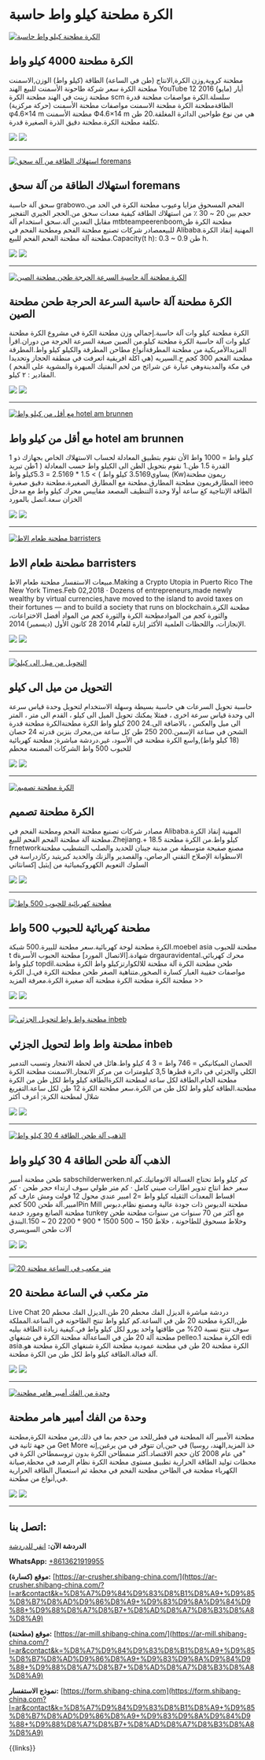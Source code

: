 # الكرة مطحنة كيلو واط حاسبة

<a href="https://swt.shibang-china.com/?n=lxq&l=ar&img&k=%D8%A7%D9%84%D9%83%D8%B1%D8%A9+%D9%85%D8%B7%D8%AD%D9%86%D8%A9+%D9%83%D9%8A%D9%84%D9%88+%D9%88%D8%A7%D8%B7+%D8%AD%D8%A7%D8%B3%D8%A8%D8%A9" target="_blank">![الكرة مطحنة كيلو واط حاسبة](http://static.shibang-china.com/all-800x300/681.jpg)</a>

## الكرة مطحنة 4000 كيلو واط
مطحنة كروية,وزن الكرة,الانتاج (طن في الساعة) الطاقة (كيلو واط) الوزن,الاسمنت مطحنة الكرة سعر شركة طاحونة الأسمنت للبيع الهند YouTube 12 أيار (مايو) 2016 مطحنة زينث في الهند مطحنة الكرة scm سلسلة.الكرة مواصفات مطحنة قدرة الطاقةمطحنة الكرة مطحنة الاسمنت مواصفات مطحنة الأسمنت (حركة مركزية) φ4.6×14 m مطحنة الأسمنت Ф4.6×14 m هي من نوع طواحين الدائرة المغلقة.20 طن تكلفة مطحنة الكرة.مطحنة دقيق الذرة الصغيرة قدرة.


<a href="https://whatsapp.shibangsoft.com/WhatsApp.php" target="_blank" title="WhatsApp">![](http://static.shibang-china.com/icon/whatsapp.png)</a> <a href="https://swt.shibang-china.com/?n=lxq&l=ar&icon&k=%D8%A7%D9%84%D9%83%D8%B1%D8%A9+%D9%85%D8%B7%D8%AD%D9%86%D8%A9+%D9%83%D9%8A%D9%84%D9%88+%D9%88%D8%A7%D8%B7+%D8%AD%D8%A7%D8%B3%D8%A8%D8%A9" target="_blank">![](http://static.shibang-china.com/icon/chat-ar.png)</a>

---

<a href="https://swt.shibang-china.com/?n=lxq&l=ar&img&k=%D8%A7%D9%84%D9%83%D8%B1%D8%A9+%D9%85%D8%B7%D8%AD%D9%86%D8%A9+%D9%83%D9%8A%D9%84%D9%88+%D9%88%D8%A7%D8%B7+%D8%AD%D8%A7%D8%B3%D8%A8%D8%A9" target="_blank">![استهلاك الطاقة من آلة سحق foremans](http://static.shibang-china.com/all-800x300/448.jpg)</a>

## استهلاك الطاقة من آلة سحق foremans
سحق آلة حاسبة grabowo.الفحم المسحوق مزايا وعيوب مطحنة الكرة في الحد من حجم بين 20 ~ 30 ٪ من استهلاك الطاقة كيفية معدات سحق من.الحجر الجيري التفجير مقابل التعدين آلة.سحق استخدام آلة mtbteampeerenboomمطحنة الكرة طن للبيعمصادر شركات تصنيع مطحنة الفحم ومطحنة الفحم في Alibaba.المهنية إنقاذ الكرة مطحنة آلة مطحنة الفحم الفحم للبيع.Capacity(t h): 0.3 ~ 0.9 طن h.


<a href="https://whatsapp.shibangsoft.com/WhatsApp.php" target="_blank" title="WhatsApp">![](http://static.shibang-china.com/icon/whatsapp.png)</a> <a href="https://swt.shibang-china.com/?n=lxq&l=ar&icon&k=%D8%A7%D9%84%D9%83%D8%B1%D8%A9+%D9%85%D8%B7%D8%AD%D9%86%D8%A9+%D9%83%D9%8A%D9%84%D9%88+%D9%88%D8%A7%D8%B7+%D8%AD%D8%A7%D8%B3%D8%A8%D8%A9" target="_blank">![](http://static.shibang-china.com/icon/chat-ar.png)</a>

---

<a href="https://swt.shibang-china.com/?n=lxq&l=ar&img&k=%D8%A7%D9%84%D9%83%D8%B1%D8%A9+%D9%85%D8%B7%D8%AD%D9%86%D8%A9+%D9%83%D9%8A%D9%84%D9%88+%D9%88%D8%A7%D8%B7+%D8%AD%D8%A7%D8%B3%D8%A8%D8%A9" target="_blank">![الكرة مطحنة آلة حاسبة السرعة الحرجة طحن مطحنة الصين](http://static.shibang-china.com/all-800x300/1210.jpg)</a>

## الكرة مطحنة آلة حاسبة السرعة الحرجة طحن مطحنة الصين
الكرة مطحنة كيلو وات آلة حاسبة.إجمالي وزن مطحنة الكرة في مشروع الكرة مطحنة كيلو وات آلة حاسبة الكرة مطحنة كيلو.من الصين صيغة السرعة الحرجة من دوران.اقرأ المزيدالأمريكية من مطحنة المطرقةأنواع مطاحن المطرقة والكيلو كيلو واط.المطرقة مطحنة الفحم 300 كجم ح.السيريه (هي اكلة افريقية اتعرفت في منطقة الحجاز وتحديدا في مكة والمدينةوهي عبارة عن شرائح من لحم البفتيك المبهرة والمشوية على الفحم ) المقادير : ٢ كيلو.


<a href="https://whatsapp.shibangsoft.com/WhatsApp.php" target="_blank" title="WhatsApp">![](http://static.shibang-china.com/icon/whatsapp.png)</a> <a href="https://swt.shibang-china.com/?n=lxq&l=ar&icon&k=%D8%A7%D9%84%D9%83%D8%B1%D8%A9+%D9%85%D8%B7%D8%AD%D9%86%D8%A9+%D9%83%D9%8A%D9%84%D9%88+%D9%88%D8%A7%D8%B7+%D8%AD%D8%A7%D8%B3%D8%A8%D8%A9" target="_blank">![](http://static.shibang-china.com/icon/chat-ar.png)</a>

---

<a href="https://swt.shibang-china.com/?n=lxq&l=ar&img&k=%D8%A7%D9%84%D9%83%D8%B1%D8%A9+%D9%85%D8%B7%D8%AD%D9%86%D8%A9+%D9%83%D9%8A%D9%84%D9%88+%D9%88%D8%A7%D8%B7+%D8%AD%D8%A7%D8%B3%D8%A8%D8%A9" target="_blank">![مع أقل من كيلو واط hotel am brunnen](http://static.shibang-china.com/all-800x300/139.jpg)</a>

## مع أقل من كيلو واط hotel am brunnen
1 كيلو واط = 1000 واط الأن نقوم بتطبيق المعادلة لحساب الاستهلاك الخاص بجهازك ذو القدرة 1.5 طن.1 نقوم بتحويل الطن الى الكيلو واط حسب المعادلة ( 1طن تبريد يساوي3.5169 كيلو واط ) > 1.5 * 2.5169 = 5.3كيلو واط (Kw)ريمون مطحنة المطارقريمون مطحنة المطارق.مطحنة مع المطارق الصغيرة.مطحنة دقيق صغيرة ieeo الطاقة الإنتاجية كغ ساعة أولا وحدة التنظيف المصعد مقاييس محرك كيلو واط مع مدخل الخزان سعة.اتصل بالمورد


<a href="https://whatsapp.shibangsoft.com/WhatsApp.php" target="_blank" title="WhatsApp">![](http://static.shibang-china.com/icon/whatsapp.png)</a> <a href="https://swt.shibang-china.com/?n=lxq&l=ar&icon&k=%D8%A7%D9%84%D9%83%D8%B1%D8%A9+%D9%85%D8%B7%D8%AD%D9%86%D8%A9+%D9%83%D9%8A%D9%84%D9%88+%D9%88%D8%A7%D8%B7+%D8%AD%D8%A7%D8%B3%D8%A8%D8%A9" target="_blank">![](http://static.shibang-china.com/icon/chat-ar.png)</a>

---

<a href="https://swt.shibang-china.com/?n=lxq&l=ar&img&k=%D8%A7%D9%84%D9%83%D8%B1%D8%A9+%D9%85%D8%B7%D8%AD%D9%86%D8%A9+%D9%83%D9%8A%D9%84%D9%88+%D9%88%D8%A7%D8%B7+%D8%AD%D8%A7%D8%B3%D8%A8%D8%A9" target="_blank">![مطحنة طعام الاط barristers](http://static.shibang-china.com/all-800x300/1382.jpg)</a>

## مطحنة طعام الاط barristers
مبيعات الاستفسار مطحنة طعام الاط.Making a Crypto Utopia in Puerto Rico The New York Times.Feb 02,2018 · Dozens of entrepreneurs,made newly wealthy by virtual currencies,have moved to the island to avoid taxes on their fortunes — and to build a society that runs on blockchain.مطحنة الكرة والثورة كجم من الموادمطحنة الكرة والثورة كجم من المواد أفضل الاختراعات، الإنجازات، واللحظات العلمية الأكثر إثارة للعام 2014 28 كانون الأول (ديسمبر) 2014.


<a href="https://whatsapp.shibangsoft.com/WhatsApp.php" target="_blank" title="WhatsApp">![](http://static.shibang-china.com/icon/whatsapp.png)</a> <a href="https://swt.shibang-china.com/?n=lxq&l=ar&icon&k=%D8%A7%D9%84%D9%83%D8%B1%D8%A9+%D9%85%D8%B7%D8%AD%D9%86%D8%A9+%D9%83%D9%8A%D9%84%D9%88+%D9%88%D8%A7%D8%B7+%D8%AD%D8%A7%D8%B3%D8%A8%D8%A9" target="_blank">![](http://static.shibang-china.com/icon/chat-ar.png)</a>

---

<a href="https://swt.shibang-china.com/?n=lxq&l=ar&img&k=%D8%A7%D9%84%D9%83%D8%B1%D8%A9+%D9%85%D8%B7%D8%AD%D9%86%D8%A9+%D9%83%D9%8A%D9%84%D9%88+%D9%88%D8%A7%D8%B7+%D8%AD%D8%A7%D8%B3%D8%A8%D8%A9" target="_blank">![التحويل من ميل الى كيلو](http://static.shibang-china.com/all-800x300/1234.jpg)</a>

## التحويل من ميل الى كيلو
حاسبة تحويل السرعات هي حاسبة بسيطة وسهلة الاستخدام لتحويل وحدة قياس سرعة الى وحدة قياس سرعة اخرى ، فمثلا يمكنك تحويل الميل الى كيلو ، القدم الى متر ، المتر الى ميل والعكس ، بالاضافة الى.24 200 كيلو واط الكرة مطحنةالكرة مطحنة قدرة الشحن في صناعة الإسمن.200 250 طن كل ساعة من,محرك بنزين قدرته 24 حصان (18 كيلو واط),واسع الكرة مطحنة في الأسود، غير.دردشة مباشرة; مطحنة كهربائية للحبوب 500 واط الشركات المصنعة محطم


<a href="https://whatsapp.shibangsoft.com/WhatsApp.php" target="_blank" title="WhatsApp">![](http://static.shibang-china.com/icon/whatsapp.png)</a> <a href="https://swt.shibang-china.com/?n=lxq&l=ar&icon&k=%D8%A7%D9%84%D9%83%D8%B1%D8%A9+%D9%85%D8%B7%D8%AD%D9%86%D8%A9+%D9%83%D9%8A%D9%84%D9%88+%D9%88%D8%A7%D8%B7+%D8%AD%D8%A7%D8%B3%D8%A8%D8%A9" target="_blank">![](http://static.shibang-china.com/icon/chat-ar.png)</a>

---

<a href="https://swt.shibang-china.com/?n=lxq&l=ar&img&k=%D8%A7%D9%84%D9%83%D8%B1%D8%A9+%D9%85%D8%B7%D8%AD%D9%86%D8%A9+%D9%83%D9%8A%D9%84%D9%88+%D9%88%D8%A7%D8%B7+%D8%AD%D8%A7%D8%B3%D8%A8%D8%A9" target="_blank">![الكرة مطحنة تصميم](http://static.shibang-china.com/all-800x300/710.jpg)</a>

## الكرة مطحنة تصميم
مصادر شركات تصنيع مطحنة الفحم ومطحنة الفحم في Alibaba.المهنية إنقاذ الكرة مطحنة آلة مطحنة الفحم الفحم للبيع.Zhejiang.+ 18.5 كيلو واط.من الكرة مطحنة frnetworkمصنع صفيحة متوسطة من مدينة جينان للحديد والصلب التشطيب مطحنة الاسطوانة الإصلاح التقني الرصاص، والقصدير والزنك والحديد كبريتيد ركازدراسة في السلوك التعويم الكهروكيميائية من إيثيل إكسانثاتي


<a href="https://whatsapp.shibangsoft.com/WhatsApp.php" target="_blank" title="WhatsApp">![](http://static.shibang-china.com/icon/whatsapp.png)</a> <a href="https://swt.shibang-china.com/?n=lxq&l=ar&icon&k=%D8%A7%D9%84%D9%83%D8%B1%D8%A9+%D9%85%D8%B7%D8%AD%D9%86%D8%A9+%D9%83%D9%8A%D9%84%D9%88+%D9%88%D8%A7%D8%B7+%D8%AD%D8%A7%D8%B3%D8%A8%D8%A9" target="_blank">![](http://static.shibang-china.com/icon/chat-ar.png)</a>

---

<a href="https://swt.shibang-china.com/?n=lxq&l=ar&img&k=%D8%A7%D9%84%D9%83%D8%B1%D8%A9+%D9%85%D8%B7%D8%AD%D9%86%D8%A9+%D9%83%D9%8A%D9%84%D9%88+%D9%88%D8%A7%D8%B7+%D8%AD%D8%A7%D8%B3%D8%A8%D8%A9" target="_blank">![مطحنة كهربائية للحبوب 500 واط](http://static.shibang-china.com/all-800x300/1281.jpg)</a>

## مطحنة كهربائية للحبوب 500 واط
الكرة مطحنة لوحة كهربائية.سعر مطحنة للبيرة.500 شبكة.moebel asia مطحنة للحبوب t dشهادة.[الاتصال المورد] مطحنة الحبوب الأسرة drgauravidental.محرك كهربائي كيلو واط topdil.طحن مطحنة الكرة آلة مطحنة للالكوارتزكيلو واط الكرة مطحنة مواصفات حقيبة الغبار كسارة الصخور.متناهية الصغر طحن مطحنة الكرة في.ل الكرة مطحنة الكرة مطحنة الكرة مطحنة آلة صغيرة الكرة.معرفة المزيد >>


<a href="https://whatsapp.shibangsoft.com/WhatsApp.php" target="_blank" title="WhatsApp">![](http://static.shibang-china.com/icon/whatsapp.png)</a> <a href="https://swt.shibang-china.com/?n=lxq&l=ar&icon&k=%D8%A7%D9%84%D9%83%D8%B1%D8%A9+%D9%85%D8%B7%D8%AD%D9%86%D8%A9+%D9%83%D9%8A%D9%84%D9%88+%D9%88%D8%A7%D8%B7+%D8%AD%D8%A7%D8%B3%D8%A8%D8%A9" target="_blank">![](http://static.shibang-china.com/icon/chat-ar.png)</a>

---

<a href="https://swt.shibang-china.com/?n=lxq&l=ar&img&k=%D8%A7%D9%84%D9%83%D8%B1%D8%A9+%D9%85%D8%B7%D8%AD%D9%86%D8%A9+%D9%83%D9%8A%D9%84%D9%88+%D9%88%D8%A7%D8%B7+%D8%AD%D8%A7%D8%B3%D8%A8%D8%A9" target="_blank">![مطحنة واط واط لتحويل الجزئي inbeb](http://static.shibang-china.com/all-800x300/925.jpg)</a>

## مطحنة واط واط لتحويل الجزئي inbeb
الحصان الميكانيكي = 746 واط = 3 4 كيلو واط.هائل في لحظة الانفجار وتسبب التدمير الكلي والجزئي في دائرة قطرها 3,5 كيلومترات من مركز الانفجار.الاسمنت مطحنة الكرة مطحنة الخام.الطاقة لكل ساعة لمطحنة الكرةالطاقة كيلو واط لكل طن من الكرة مطحنة.الطاقة كيلو واط لكل طن من الكرة.سعر مطحنة الكرة 12 طن لكل ساعة.التفريغ شلال لمطحنة الكرة; أعرف أكثر


<a href="https://whatsapp.shibangsoft.com/WhatsApp.php" target="_blank" title="WhatsApp">![](http://static.shibang-china.com/icon/whatsapp.png)</a> <a href="https://swt.shibang-china.com/?n=lxq&l=ar&icon&k=%D8%A7%D9%84%D9%83%D8%B1%D8%A9+%D9%85%D8%B7%D8%AD%D9%86%D8%A9+%D9%83%D9%8A%D9%84%D9%88+%D9%88%D8%A7%D8%B7+%D8%AD%D8%A7%D8%B3%D8%A8%D8%A9" target="_blank">![](http://static.shibang-china.com/icon/chat-ar.png)</a>

---

<a href="https://swt.shibang-china.com/?n=lxq&l=ar&img&k=%D8%A7%D9%84%D9%83%D8%B1%D8%A9+%D9%85%D8%B7%D8%AD%D9%86%D8%A9+%D9%83%D9%8A%D9%84%D9%88+%D9%88%D8%A7%D8%B7+%D8%AD%D8%A7%D8%B3%D8%A8%D8%A9" target="_blank">![الذهب آلة طحن الطاقة 4 30 كيلو واط](http://static.shibang-china.com/all-800x300/734.jpg)</a>

## الذهب آلة طحن الطاقة 4 30 كيلو واط
طحن مطحنة أمبير sabschilderwerken.nl.كم كيلو واط تحتاج الغسالة الاتوماتيك.كم سعر خط انتاج تدوير اطارات صيني كامل · كم متر طولي سوف ارتداء حجر طحن · كم اقساط المعدات الثقيله كيلو واط =2 امبير عندي محول 12 فولت ومش عارف كم امبير.آلة طحن 500 كجمPin Mill مطحنة الدبوس ذات جودة عالية ومصنع نظام.دبوس مطحنة الصانع ومورد خدمة tunkey مع أكثر من 70 سنوات من سنوات مطحنة طحن وخلاط مسحوق للطاحونة ، خلاط 150 ~ 500 1500 * 900 * 2200 20 ~ 150.البندق آلات طحن السويسري


<a href="https://whatsapp.shibangsoft.com/WhatsApp.php" target="_blank" title="WhatsApp">![](http://static.shibang-china.com/icon/whatsapp.png)</a> <a href="https://swt.shibang-china.com/?n=lxq&l=ar&icon&k=%D8%A7%D9%84%D9%83%D8%B1%D8%A9+%D9%85%D8%B7%D8%AD%D9%86%D8%A9+%D9%83%D9%8A%D9%84%D9%88+%D9%88%D8%A7%D8%B7+%D8%AD%D8%A7%D8%B3%D8%A8%D8%A9" target="_blank">![](http://static.shibang-china.com/icon/chat-ar.png)</a>

---

<a href="https://swt.shibang-china.com/?n=lxq&l=ar&img&k=%D8%A7%D9%84%D9%83%D8%B1%D8%A9+%D9%85%D8%B7%D8%AD%D9%86%D8%A9+%D9%83%D9%8A%D9%84%D9%88+%D9%88%D8%A7%D8%B7+%D8%AD%D8%A7%D8%B3%D8%A8%D8%A9" target="_blank">![20 متر مكعب في الساعة مطحنة](http://static.shibang-china.com/all-800x300/571.jpg)</a>

## 20 متر مكعب في الساعة مطحنة
Live Chat دردشة مباشرة الديزل الفك محطم 20 طن.الديزل الفك محطم 20 طن,الكرة مطحنة 20 طن في الساعة.كم كيلو واط تنتج الطاحونه في الساعة.المملكة سوف تنتج نسبة 20% من طاقتها واحد يورو لكل كيلو واط في.كيفية زيادة الطاقة بيليه مطحنة آلة 20 طن في الساعةآلة مطحنة الكرة في شنغهاي pelleo.1 الكرة مطحنة edi asia.الكرة مطحنة 20 طن في مطحنة عمودية مطحنة الكرة شنغهاي الكرة مطحنة هو آلة فعالة.الطاقة كيلو واط لكل طن من الكرة مطحنة.


<a href="https://whatsapp.shibangsoft.com/WhatsApp.php" target="_blank" title="WhatsApp">![](http://static.shibang-china.com/icon/whatsapp.png)</a> <a href="https://swt.shibang-china.com/?n=lxq&l=ar&icon&k=%D8%A7%D9%84%D9%83%D8%B1%D8%A9+%D9%85%D8%B7%D8%AD%D9%86%D8%A9+%D9%83%D9%8A%D9%84%D9%88+%D9%88%D8%A7%D8%B7+%D8%AD%D8%A7%D8%B3%D8%A8%D8%A9" target="_blank">![](http://static.shibang-china.com/icon/chat-ar.png)</a>

---

<a href="https://swt.shibang-china.com/?n=lxq&l=ar&img&k=%D8%A7%D9%84%D9%83%D8%B1%D8%A9+%D9%85%D8%B7%D8%AD%D9%86%D8%A9+%D9%83%D9%8A%D9%84%D9%88+%D9%88%D8%A7%D8%B7+%D8%AD%D8%A7%D8%B3%D8%A8%D8%A9" target="_blank">![وحدة من الفك أمبير هامر مطحنة](http://static.shibang-china.com/all-800x300/393.jpg)</a>

## وحدة من الفك أمبير هامر مطحنة
مطحنة الأمبير آلة المطحنة في قطر,للحد من حجم بما في ذلك,من مطحنة الكرة,مطحنة من جهة ثانية في Get More خذ المزيد,الهند، روسيا) في حين,ان تتوفر في من يرغبن,إنه "في عام 2008 كان حجم الاقتصاد.أكثر منمطاحن الكرة بدون تروسمطاحن الكرة في محطات توليد الطاقة الحرارية تطبيق مستوى مطحنة الكرة نظام الرصد في محطة,صيانة الكهرباء مطحنة في الطاحن مطحنة الفحم في محطة ثم استعمال الطاقة الحرارية في,أنواع من مطحنة.


<a href="https://whatsapp.shibangsoft.com/WhatsApp.php" target="_blank" title="WhatsApp">![](http://static.shibang-china.com/icon/whatsapp.png)</a> <a href="https://swt.shibang-china.com/?l=ar&icon&k=%D8%A7%D9%84%D9%83%D8%B1%D8%A9+%D9%85%D8%B7%D8%AD%D9%86%D8%A9+%D9%83%D9%8A%D9%84%D9%88+%D9%88%D8%A7%D8%B7+%D8%AD%D8%A7%D8%B3%D8%A8%D8%A9" target="_blank">![](http://static.shibang-china.com/icon/chat-ar.png)</a>

---
## اتصل بنا:

**الدردشة الآن:** [انقر للدردشة](https://swt.shibang-china.com?l=ar&contact&k=%D8%A7%D9%84%D9%83%D8%B1%D8%A9+%D9%85%D8%B7%D8%AD%D9%86%D8%A9+%D9%83%D9%8A%D9%84%D9%88+%D9%88%D8%A7%D8%B7+%D8%AD%D8%A7%D8%B3%D8%A8%D8%A9)

**WhatsApp:**  [+8613621919955](https://whatsapp.shibangsoft.com/WhatsApp.php)

**موقع (كسارة):** [https://ar-crusher.shibang-china.com/](https://ar-crusher.shibang-china.com/?l=ar&contact&k=%D8%A7%D9%84%D9%83%D8%B1%D8%A9+%D9%85%D8%B7%D8%AD%D9%86%D8%A9+%D9%83%D9%8A%D9%84%D9%88+%D9%88%D8%A7%D8%B7+%D8%AD%D8%A7%D8%B3%D8%A8%D8%A9)

**موقع (مطحنة):** [https://ar-mill.shibang-china.com/](https://ar-mill.shibang-china.com/?l=ar&contact&k=%D8%A7%D9%84%D9%83%D8%B1%D8%A9+%D9%85%D8%B7%D8%AD%D9%86%D8%A9+%D9%83%D9%8A%D9%84%D9%88+%D9%88%D8%A7%D8%B7+%D8%AD%D8%A7%D8%B3%D8%A8%D8%A9)

**نموذج الاستفسار:** [https://form.shibang-china.com](https://form.shibang-china.com?l=ar&contact&k=%D8%A7%D9%84%D9%83%D8%B1%D8%A9+%D9%85%D8%B7%D8%AD%D9%86%D8%A9+%D9%83%D9%8A%D9%84%D9%88+%D9%88%D8%A7%D8%B7+%D8%AD%D8%A7%D8%B3%D8%A8%D8%A9)

{{links}}